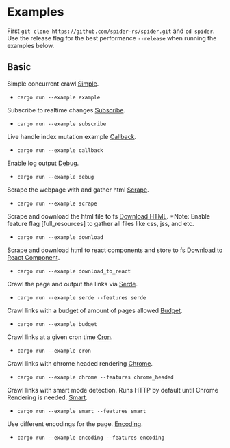 # Examples

First `git clone https://github.com/spider-rs/spider.git` and `cd spider`. Use the release flag for the best performance `--release` when running the examples below.

## Basic

Simple concurrent crawl [Simple](./example.rs).

- `cargo run --example example`

Subscribe to realtime changes [Subscribe](./subscribe.rs).

- `cargo run --example subscribe`

Live handle index mutation example [Callback](./callback.rs).

- `cargo run --example callback`

Enable log output [Debug](./debug.rs).

- `cargo run --example debug`

Scrape the webpage with and gather html [Scrape](./scrape.rs).

- `cargo run --example scrape`

Scrape and download the html file to fs [Download HTML](./download.rs). \*Note: Enable feature flag [full_resources] to gather all files like css, jss, and etc.

- `cargo run --example download`

Scrape and download html to react components and store to fs [Download to React Component](./download.rs).

- `cargo run --example download_to_react`

Crawl the page and output the links via [Serde](./serde.rs).

- `cargo run --example serde --features serde`

Crawl links with a budget of amount of pages allowed [Budget](./budget.rs).

- `cargo run --example budget`

Crawl links at a given cron time [Cron](./cron.rs).

- `cargo run --example cron`

Crawl links with chrome headed rendering [Chrome](./chrome.rs).

- `cargo run --example chrome --features chrome_headed`

Crawl links with smart mode detection. Runs HTTP by default until Chrome Rendering is needed. [Smart](./smart.rs).

- `cargo run --example smart --features smart`

Use different encodings for the page. [Encoding](./encoding.rs).

- `cargo run --example encoding --features encoding`